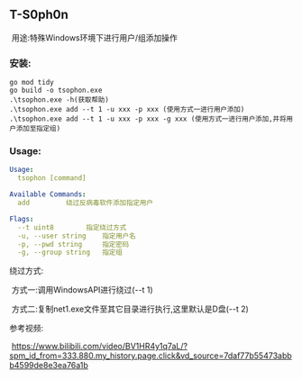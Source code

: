 ## T-S0ph0n

​	用途:特殊Windows环境下进行用户/组添加操作



### 安装:

```shell
go mod tidy
go build -o tsophon.exe
.\tsophon.exe -h(获取帮助)
.\tsophon.exe add --t 1 -u xxx -p xxx (使用方式一进行用户添加)
.\tsophon.exe add --t 1 -u xxx -p xxx -g xxx (使用方式一进行用户添加,并将用户添加至指定组)
```





### Usage:

```yaml
Usage:
  tsophon [command]

Available Commands:
  add         绕过反病毒软件添加指定用户

Flags:
  --t uint8        指定绕过方式
  -u, --user string    指定用户名
  -p, --pwd string     指定密码
  -g, --group string   指定组
```



绕过方式:

​	方式一:调用WindowsAPI进行绕过(--t 1)

​	方式二:复制net1.exe文件至其它目录进行执行,这里默认是D盘(--t 2)





参考视频:

​	https://www.bilibili.com/video/BV1HR4y1q7aL/?spm_id_from=333.880.my_history.page.click&vd_source=7daf77b55473abbb4599de8e3ea76a1b